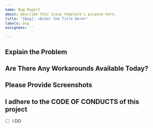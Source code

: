 ```yaml
---
name: Bug Report
about: Describe this issue template's purpose here.
title: "[Bug]: <Enter the Title Here>"
labels: bug
assignees: ''

---
```


## Explain the Problem


## Are There Any Workarounds Available Today?


## Please Provide Screenshots

## I adhere to the CODE OF CONDUCTS of this project
- [ ] I DO
